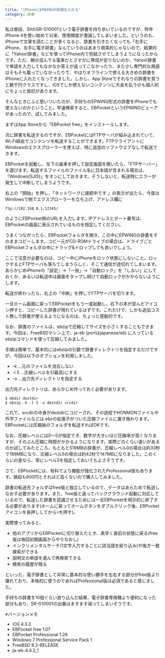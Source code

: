```yaml
---
title: "iPhoneにEPWINGの辞書を入れる"
category: 辞書
---
```


私は普段、SIIのSR-G10001という電子辞書を持ち歩いているのですが、昨年iPhone 4を使い始めて以来、使用頻度が激減してしまいました。というのも、iPhoneで文章を読むことが多くなると、辞書を引きたくなっても「右手にiPhone、左手に電子辞書」なんていうのはあまり現実的じゃないので、結果的に「Yahoo!辞書」などを使ってiPhone内で完結させてしまうようになったからです。ただ、朝の混んでる電車だとさすがに帯域が足りないのか、Yahoo!辞書で単語を入力してもなかなか答えが返ってこなかったり、また少し専門的な用語はそもそも載っていなかったりで、やはりオフラインで使える大きめの辞書をiPhoneに入れたくなってきました。しかし、App Storeでそれなりの辞書を買うと数千円クラスですし、iOSでしか使えないコンテンツに大金を払うのも個人的にちょっと抵抗があります。

そんなときにふと思いついたのが、手持ちのEPWING形式の辞書をiPhoneでも使えないのかということ。早速検索すると、EBPocketというEPWINGビューアがあったので、試してみました。

まずはApp Storeから「EBPocket free」をインストールします。

次に辞書を転送するのですが、EBPocketにはFTPサーバが組み込まれていて、Wi-Fi経由でコンテンツを転送することができます。FTPクライアントにWindowsのエクスプローラーを使えば、特に追加のソフトウエアなしで転送できます。

EBPocketを起動し、左下の歯車を押して設定画面を開いたら、「FTPサーバー」を選びます。転送するファイルのファイル名に日本語が含まれる場合は、「Windows(SJIS)」をオンにしておきます。そうしないと、転送時にエラーが発生して中断してしまうようです。

右上の「開始」を押し、「ネットワークに接続中です.」の表示が出たら、今度はWindowsで側でエクスプローラーを立ち上げ、アドレス欄に

```plaintext
ftp://192.168.0.1:12345/
```

のようにEBPocket側のURLを入力します。IPアドレスとポート番号は、EBPocketの画面に表示されているものを指定してください。

うまくつながったら、EBPocketフォルダを開き、この中にEPWINGの辞書をそのままコピーします。コピー元がCD-ROMドライブの場合は、ドライブごとEBPocketフォルダの中にドラッグ&ドロップしても良いでしょう。

ここで注意が必要なのは、コピー中にiPhoneをロック状態にしないこと。ロックするとFTPサーバも落ちてしまうらしく、そこで通信が途切れてしまいます。あらかじめiPhoneの「設定」→「一般」→「自動ロック」を「しない」にしておくか、あるいは転送中は画面をタップし続けて自動ロックがかからないようにします。

転送が終わったら、右上の「中断」を押してFTPサーバを切ります。

一旦ホーム画面に戻ってEBPocketをもう一度起動し、右下の本が並んだアイコン押すと、コピーした辞書が現れているはずです。これだけで、しかも追加コスト無しで辞書が使えるようになるのは、ちょっと感動的です。

なお、辞書のファイルは、ebzipで圧縮してサイズを小さくすることもできます。今回は、FreeBSDマシン上で、ja-eb (portはjapanese/eb) に入っているebzipコマンドを使って圧縮してみました。

手順は簡単で、基本的にはebzipの引数で辞書ディレクトリを指定するだけですが、今回は以下のオプションを利用しました。

- -k …元のファイルを消去しない
- -l 5 …圧縮レベルを5(最高)にする
- -o …出力先ディレクトリを指定する

出力先ディレクトリは、あらかじめ作っておく必要があります。

```console
$ mkdir destdir
$ ebzip -k -l 5 -o destdir srcdir
```

これで、srcdirの中身がdestdirにコピーされ、その過程でHONMONファイルや外字ファイルなどは.ebzの拡張子がついた圧縮ファイルに置き換わります。EBPocketには圧縮後のフォルダを転送すればOKです。

なお、圧縮レベルには0〜5が指定でき、数字が大きいほど圧縮率が高くなりますが、そのぶん圧縮に時間がかかるようになります。実際どのくらい違いがあるのか試してみたところ、もともと519MBの辞書が、圧縮レベル0の場合は約33秒で189MBになり、圧縮レベル5の場合は約42秒で147MBになりました。このくらいの差なら、常にレベル5を指定しておいてもよさそうです。

さて、EBPocketには、有料でより機能が強化されたProfessional版もあります。値段も600円とそれほど高くないので購入してみました。

辞書の転送先フォルダはfree版と独立しているので、データはあらためて転送しなおす必要があります。また、free版と違ってバックグラウンド起動に対応しているので、転送した辞書を認識させるためには一旦EBPocketを明示的に終了する必要があります(ホームに戻ってホームボタンをダブルクリック後、EBPocketアイコンを長押ししてから☓を押す)。

実際使ってみると、

- 他のアプリからEBPocketに切り替えたとき、素早く直前の状態に戻る(free版は毎回初期画面からやりなおし)
- インクリメンタルサーチ(1文字入力するごとに該当語を絞り込み)や後方一致検索ができる
- 説明文の単語を選んで再検索できる
- 検索の履歴が残る

といった、電子辞書として非常に基本的な使い勝手を左右する部分がfree版より優れており、本格的に使うのであればProfessional版は必須であると感じました。

手持ちの辞書を10個ぐらい放り込んだ結果、電子辞書専用機より便利になった部分もあり、SR-G10001の出番はますます減ってしまいそうです。

※バージョンメモ

- iOS 4.3.3
- EBPocket free 1.07
- EBPocket Professional 1.26
- Windows 7 Professional Service Pack 1
- FreeBSD 8.2-RELEASE
- ja-eb-4.4.2_1

